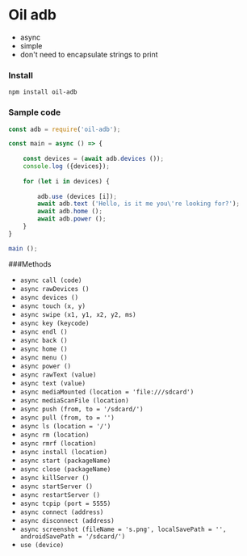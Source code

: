 # Oil adb
- async
- simple
- don't need to encapsulate strings to print

### Install
``npm install oil-adb``

### Sample code

```js
const adb = require('oil-adb');

const main = async () => {
    
    const devices = (await adb.devices ());
    console.log ({devices});
    
    for (let i in devices) {
        
        adb.use (devices [i]);
        await adb.text ('Hello, is it me you\'re looking for?');
        await adb.home ();
        await adb.power ();
    }
}

main ();
````

###Methods

* ``async call (code)``
* ``async rawDevices ()``
* ``async devices ()``
* ``async touch (x, y)``
* ``async swipe (x1, y1, x2, y2, ms)``
* ``async key (keycode)``
* ``async endl ()``
* ``async back ()``
* ``async home ()``
* ``async menu ()``
* ``async power ()``
* ``async rawText (value)``
* ``async text (value)``
* ``async mediaMounted (location = 'file:///sdcard')``
* ``async mediaScanFile (location)``
* ``async push (from, to = '/sdcard/')``
* ``async pull (from, to = '')``
* ``async ls (location = '/')``
* ``async rm (location)``
* ``async rmrf (location)``
* ``async install (location)``
* ``async start (packageName)``
* ``async close (packageName)``
* ``async killServer ()``
* ``async startServer ()``
* ``async restartServer ()``
* ``async tcpip (port = 5555)``
* ``async connect (address)``
* ``async disconnect (address)``
* ``async screenshot (fileName = 's.png', localSavePath = '', androidSavePath = '/sdcard/')``
* ``use (device)``
    